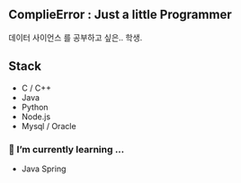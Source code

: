 ## ComplieError : Just a little Programmer
데이터 사이언스 를 공부하고 싶은.. 학생.
## Stack
- C / C++
- Java
- Python
- Node.js
- Mysql / Oracle

### 🌱 I’m currently learning ...
- Java Spring
